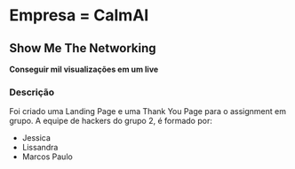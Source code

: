 # Empresa = CalmAI
## Show Me The Networking
**Conseguir mil visualizações em um live**

### Descrição 
Foi criado uma Landing Page e uma Thank You Page para o assignment em grupo. 
A equipe de hackers do grupo 2, é formado por: 
* Jessica  
* Lissandra  
* Marcos Paulo 
